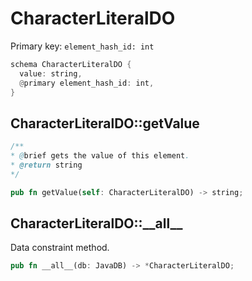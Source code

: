 # CharacterLiteralDO

Primary key: `element_hash_id: int`

```rust
schema CharacterLiteralDO {
  value: string,
  @primary element_hash_id: int,
}
```
## CharacterLiteralDO::getValue

```java
/**
* @brief gets the value of this element.
* @return string
*/
```
```rust
pub fn getValue(self: CharacterLiteralDO) -> string;
```
## CharacterLiteralDO::\_\_all\_\_

Data constraint method.

```rust
pub fn __all__(db: JavaDB) -> *CharacterLiteralDO;
```
